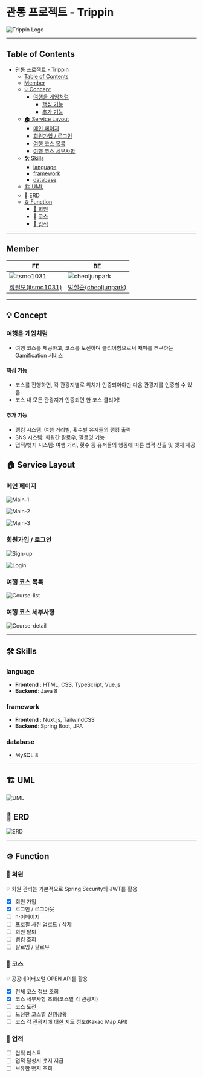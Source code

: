 # 관통 프로젝트 - Trippin

![Trippin Logo](./assets/img/readme/trippin_logo.png)

---

## Table of Contents

- [관통 프로젝트 - Trippin](#관통-프로젝트---trippin)
  - [Table of Contents](#table-of-contents)
  - [Member](#member)
  - [💡 Concept](#-concept)
    - [여행을 게임처럼](#여행을-게임처럼)
      - [핵심 기능](#핵심-기능)
      - [추가 기능](#추가-기능)
  - [🏠 Service Layout](#-service-layout)
    - [메인 페이지](#메인-페이지)
    - [회원가입 / 로그인](#회원가입--로그인)
    - [여행 코스 목록](#여행-코스-목록)
    - [여행 코스 세부사항](#여행-코스-세부사항)
  - [🛠️ Skills](#️-skills)
    - [language](#language)
    - [framework](#framework)
    - [database](#database)
  - [🏗️ UML](#️-uml)
  - [💾 ERD](#-erd)
  - [⚙️ Function](#️-function)
    - [🎯 회원](#-회원)
    - [🎯 코스](#-코스)
    - [🎯 업적](#-업적)

---

## Member

| FE                                                                 | BE                                                                    |
| ------------------------------------------------------------------ | --------------------------------------------------------------------- |
| ![itsmo1031](https://avatars.githubusercontent.com/u/34124582?v=4) | ![cheoljunpark](https://avatars.githubusercontent.com/u/82487512?v=4) |
| [정필모(itsmo1031)](https://github.com/itsmo1031)                  | [박철준(cheoljunpark)](https://github.com/cheoljunpark)               |

---

## 💡 Concept

### 여행을 게임처럼

- 여행 코스를 제공하고, 코스를 도전하며 클리어함으로써 재미를 추구하는 Gamification 서비스

#### 핵심 기능

- 코스를 진행하면, 각 관광지별로 위치가 인증되어야만 다음 관광지를 인증할 수 있음.
- 코스 내 모든 관광지가 인증되면 한 코스 클리어!

#### 추가 기능

- 랭킹 시스템: 여행 거리별, 횟수별 유저들의 랭킹 출력
- SNS 시스템: 회원간 팔로우, 팔로잉 기능
- 업적/뱃지 시스템: 여행 거리, 횟수 등 유저들의 행동에 따른 업적 산출 및 뱃지 제공

## 🏠 Service Layout

### 메인 페이지

![Main-1](assets/img/readme/main.jpeg)

![Main-2](assets/img/readme/main_cards.jpeg)

![Main-3](assets/img/readme/main_ranking.jpeg)

### 회원가입 / 로그인

![Sign-up](assets/img/readme/signup.jpeg)

![Login](assets/img/readme/login.jpeg)

### 여행 코스 목록

![Course-list](assets/img/readme/course_list.jpeg)

### 여행 코스 세부사항

![Course-detail](assets/img/readme/course_detail.jpeg)

---

## 🛠️ Skills

### language

- **Frontend** : HTML, CSS, TypeScript, Vue.js
- **Backend**: Java 8

### framework

- **Frontend** : Nuxt.js, TailwindCSS
- **Backend**: Spring Boot, JPA

### database

- MySQL 8

---

## 🏗️ UML

![UML](assets/img/readme/uml.png)

## 💾 ERD

![ERD](assets/img/readme/erd.png)

---

## ⚙️ Function

### 🎯 회원

💡 회원 관리는 기본적으로 Spring Security와 JWT를 활용

- [x] 회원 가입
- [x] 로그인 / 로그아웃
- [ ] 마이페이지
- [ ] 프로필 사진 업로드 / 삭제
- [ ] 회원 탈퇴
- [ ] 랭킹 조회
- [ ] 팔로잉 / 팔로우

### 🎯 코스

💡 공공데이터포털 OPEN API를 활용

- [x] 전체 코스 정보 조회
- [x] 코스 세부사항 조회(코스별 각 관광지)
- [ ] 코스 도전
- [ ] 도전한 코스별 진행상황
- [ ] 코스 각 관광지에 대한 지도 정보(Kakao Map API)

### 🎯 업적

- [ ] 업적 리스트
- [ ] 업적 달성시 뱃지 지급
- [ ] 보유한 뱃지 조회

